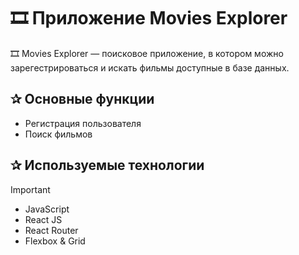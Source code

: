 # 🎞️️ Приложение Movies Explorer

🎞️ Movies Explorer — поисковое приложение, в котором можно зарегестрироваться и искать фильмы доступные в базе данных. 

<!--
> [!NOTE]
> [Ссылка на проект в GitHub Pages]()
-->

<h2>&#10032; Основные функции</h2>

- Регистрация пользователя 
- Поиск фильмов


<h2>&#10032; Используемые технологии</h2>

> [!IMPORTANT]
> - JavaScript
> - React JS
> - React Router
> - Flexbox & Grid

<!--
## Ссылка на приложение
Адрес для бэкенда:  https://api.diplom.vitali.nomoredomains.club

-----

### Ссылка на макет в Figma
(figma) https://www.figma.com/file/tMo7JCcdkFSvUQDulClzlB/Diploma-(myCopy)?node-id=891%3A3857&t=ijleTTFAdsKN0vt8-0

(google диск) https://drive.google.com/file/d/19_bHbG637SyOMvvi04h6hP7EhsCUT4me/view?usp=share_link

## Ссылка на api
https://github.com/Vitali-workspace/movies-explorer-api

## Ссылка на frontend
https://github.com/Vitali-workspace/movies-explorer-frontend


## В проекте использованы технологии
- React
- JavaScript
- Webpack
- Адаптивная вёрстка
- БЭМ
- Яндекс.Облако

-->
